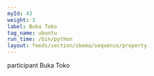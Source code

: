 ```yaml
---
myId: 43
weight: 3
label: Buka Toko
tag_name: ubuntu
run_time: /bin/python
layout: feeds/section/skema/sequence/property
---
```

participant Buka Toko
